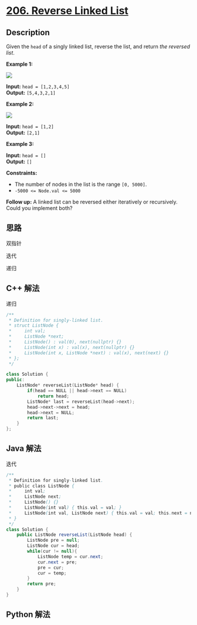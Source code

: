 # [206. Reverse Linked List](https://leetcode.com/problems/reverse-linked-list/)

<!-- toc -->

## Description

Given the `head` of a singly linked list, reverse the list, and return _the reversed list_.

**Example 1:**

![](https://assets.leetcode.com/uploads/2021/02/19/rev1ex1.jpg)

**Input:** `head = [1,2,3,4,5]`  
**Output:** `[5,4,3,2,1]`

**Example 2:**

![](https://assets.leetcode.com/uploads/2021/02/19/rev1ex2.jpg)

**Input:** `head = [1,2]`   
**Output:** `[2,1]` 

**Example 3:**

**Input:** `head = []`   
**Output:** `[]`

**Constraints:**

- The number of nodes in the list is the range `[0, 5000]`.
- `-5000 <= Node.val <= 5000`

**Follow up:** A linked list can be reversed either iteratively or recursively. Could you implement both?

## 思路

双指针

迭代

递归

## C++ 解法

递归

```cpp
/**
 * Definition for singly-linked list.
 * struct ListNode {
 *     int val;
 *     ListNode *next;
 *     ListNode() : val(0), next(nullptr) {}
 *     ListNode(int x) : val(x), next(nullptr) {}
 *     ListNode(int x, ListNode *next) : val(x), next(next) {}
 * };
 */

class Solution {
public:
    ListNode* reverseList(ListNode* head) {
        if(head == NULL || head->next == NULL)
            return head;
        ListNode* last = reverseList(head->next);
        head->next->next = head;
        head->next = NULL;
        return last; 
    }
};
```


## Java 解法

迭代

```java
/**
 * Definition for singly-linked list.
 * public class ListNode {
 *     int val;
 *     ListNode next;
 *     ListNode() {}
 *     ListNode(int val) { this.val = val; }
 *     ListNode(int val, ListNode next) { this.val = val; this.next = next; }
 * }
 */
class Solution {
    public ListNode reverseList(ListNode head) {
        ListNode pre = null;
        ListNode cur = head;
        while(cur != null){
            ListNode temp = cur.next;
            cur.next = pre;
            pre = cur;
            cur = temp;
        }
        return pre;
    }
}
```
## Python 解法











